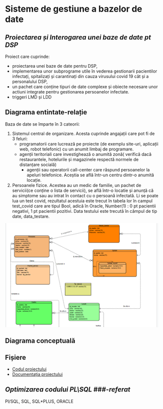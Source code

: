 # Sisteme de gestiune a bazelor de date
## _Proiectarea și Interogarea unei baze de date pt DSP_ 
Proiect care cuprinde:
- proiectarea unei baze de date pentru DSP, 
- implementarea unor subprograme utile în vederea gestionarii pacientilor infectați, spitalizați și carantinați din cauza virusului covid 19 cât și a personalului DSP,
- un pachet care conține tipuri de date complexe și obiecte necesare unor actiuni integrate pentru gestionarea persoanelor infectate.
- triggeri LMD și LDD

## Diagrama entintate-relație

Baza de date se împarte în 3 cateorii:
1. Sistemul central de organizare. Acesta cuprinde angajații care pot fi de 3 feluri: 
   - programatorii care lucrează pe proiecte (de exemplu site-uri, aplicații web, robot telefonic) cu un anumit limbaj de programare.
   - agenții teritoriali care investighează o anumită zonă( verifică dacă restaurantele, hotelurile și magazinele respectă normele de         distanțare socială)
	 - agenții sau operatorii call-center care răspund persoanelor la apeluri telefonice. Aceștia se află într-un centru dintr-o anumită        locație.
2.	Persoanele fizice. Acestea au un medic de familie, un pachet de servicii(ce conține o lista de servicii), se află într-o locatie și anunță că au simptome sau au intrat în contact cu o persoană infectată. Li se poate lua un test covid, rezultatul acestuia este trecut în tabela lor în campul test_covid care are tipul Bool, adică în Oracle, Number(1) : 0 pt pacientii negativi, 1 pt pacientii pozitivi. Data testului este trecută în câmpul de tip date, data_testare.

![Diagrama ER1](https://github.com/iuga-paula/Sisteme-de-gestiune-a-bazelor-de-date/blob/Screenshots-%26%26-Demos/DER1.png)

## Diagrama conceptuală


## Fișiere
- [Codul proiectului](https://github.com/iuga-paula/Sisteme-de-gestiune-a-bazelor-de-date/blob/main/Proiect_DSP.sql)
- [Documentația proiectului](https://github.com/iuga-paula/Sisteme-de-gestiune-a-bazelor-de-date/blob/main/Documentatie_proiect_DSP.pdf)




## _Optimizarea codului PL\SQL_ ###_-referat_
Pl/SQL, SQL, SQL*PLUS, ORACLE
